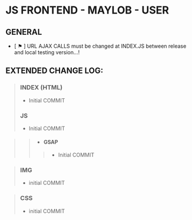 # JS FRONTEND - MAYLOB - USER

## GENERAL
- [ ⚑ ] URL AJAX CALLS must be changed at INDEX.JS between release and local testing version...!

## EXTENDED CHANGE LOG:

>### INDEX (HTML)
  > - Initial COMMIT
>### JS
  > - Initial COMMIT
  
  >> - #### GSAP
  >>> - Initial COMMIT

>### IMG
  >- initial COMMIT

>### CSS
  >- initial COMMIT
